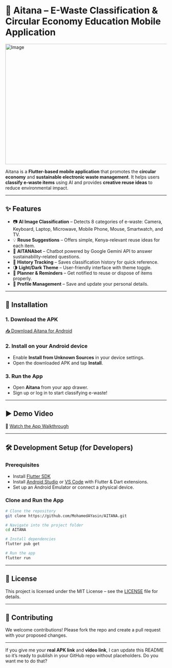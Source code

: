 # 📱 Aitana – E-Waste Classification & Circular Economy Education Mobile Application

<img width="665" height="375" alt="Image" src="https://github.com/user-attachments/assets/1fbdc511-8cb4-4efb-8a55-438334f7ae7b" />

Aitana is a **Flutter-based mobile application** that promotes the **circular economy** and **sustainable electronic waste management**.
It helps users **classify e-waste items** using AI and provides **creative reuse ideas** to reduce environmental impact.

---

## ✨ Features

* 📷 **AI Image Classification** – Detects 8 categories of e-waste: Camera, Keyboard, Laptop, Microwave, Mobile Phone, Mouse, Smartwatch, and TV.
* 💡 **Reuse Suggestions** – Offers simple, Kenya-relevant reuse ideas for each item.
* 🤖 **AITANAbot** – Chatbot powered by Google Gemini API to answer sustainability-related questions.
* 🧾 **History Tracking** – Saves classification history for quick reference.
* 🌗 **Light/Dark Theme** – User-friendly interface with theme toggle.
* 📍 **Planner & Reminders** – Get notified to reuse or dispose of items properly.
* 👤 **Profile Management** – Save and update your personal details.

---

## 📲 Installation

### 1. **Download the APK**

[📥 Download Aitana for Android](https://drive.google.com/drive/folders/1n7lLFAYfB9bP2L2jpvrIdnEGourDNXTe?usp=sharing)

### 2. **Install on your Android device**

* Enable **Install from Unknown Sources** in your device settings.
* Open the downloaded APK and tap **Install**.

### 3. **Run the App**

* Open **Aitana** from your app drawer.
* Sign up or log in to start classifying e-waste!

---

## ▶️ Demo Video

🎥 [Watch the App Walkthrough](https://example.com/aitana-demo-video)

---

## 🛠 Development Setup (for Developers)

### Prerequisites

* Install [Flutter SDK](https://flutter.dev/docs/get-started/install)
* Install [Android Studio](https://developer.android.com/studio) or [VS Code](https://code.visualstudio.com/) with Flutter & Dart extensions.
* Set up an Android Emulator or connect a physical device.

### Clone and Run the App

```bash
# Clone the repository
git clone https://github.com/MohamedAYasin/AITANA.git

# Navigate into the project folder
cd AITANA

# Install dependencies
flutter pub get

# Run the app
flutter run
```

---

## 📜 License

This project is licensed under the MIT License – see the [LICENSE](LICENSE) file for details.

---

## 🤝 Contributing

We welcome contributions! Please fork the repo and create a pull request with your proposed changes.

---

If you give me your **real APK link** and **video link**, I can update this README so it’s ready to publish in your GitHub repo without placeholders.
Do you want me to do that?
